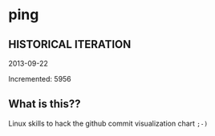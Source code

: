 # ping

## HISTORICAL ITERATION
2013-09-22

Incremented: 5956

## What is this?? 
Linux skills to hack the github commit visualization chart `;-)`
